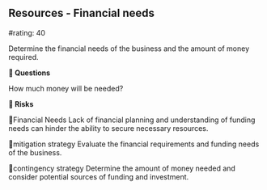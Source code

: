 

## Resources - Financial needs

#rating: 40


Determine the financial needs of the business and the amount of money required.

**💭 Questions**

How much money will be needed?

**🚨 Risks**

🚨Financial Needs
Lack of financial planning and understanding of funding needs can hinder the ability to secure necessary resources.

🚨mitigation strategy
Evaluate the financial requirements and funding needs of the business.

🚨contingency strategy
Determine the amount of money needed and consider potential sources of funding and investment.




